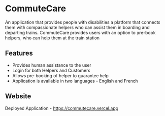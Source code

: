 # CommuteCare

An application that provides people with disabilities a platform that connects them with compassionate helpers who can assist them in boarding and departing trains.
CommuteCare provides users with an option to pre-book helpers, who can help them at the train station

## Features

- Provides human assistance to the user
- Login for both Helpers and Customers
- Allows pre-booking of helper to guarantee help
- Application is available in two languages - English and French

## Website

Deployed Application - https://commutecare.vercel.app
